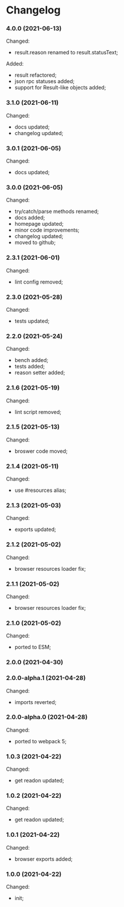 # Changelog

### 4.0.0 (2021-06-13)

Changed:

-   result.reason renamed to result.statusText;

Added:

-   result refactored;
-   json rpc statuses added;
-   support for Result-like objects added;

### 3.1.0 (2021-06-11)

Changed:

-   docs updated;
-   changelog updated;

### 3.0.1 (2021-06-05)

Changed:

-   docs updated;

### 3.0.0 (2021-06-05)

Changed:

-   try/catch/parse methods renamed;
-   docs added;
-   homepage updated;
-   minor code improvements;
-   changelog updated;
-   moved to github;

### 2.3.1 (2021-06-01)

Changed:

-   lint config removed;

### 2.3.0 (2021-05-28)

Changed:

-   tests updated;

### 2.2.0 (2021-05-24)

Changed:

-   bench added;
-   tests added;
-   reason setter added;

### 2.1.6 (2021-05-19)

Changed:

-   lint script removed;

### 2.1.5 (2021-05-13)

Changed:

-   broswer code moved;

### 2.1.4 (2021-05-11)

Changed:

-   use #resources alias;

### 2.1.3 (2021-05-03)

Changed:

-   exports updated;

### 2.1.2 (2021-05-02)

Changed:

-   browser resources loader fix;

### 2.1.1 (2021-05-02)

Changed:

-   browser resources loader fix;

### 2.1.0 (2021-05-02)

Changed:

-   ported to ESM;

### 2.0.0 (2021-04-30)

### 2.0.0-alpha.1 (2021-04-28)

Changed:

-   imports reverted;

### 2.0.0-alpha.0 (2021-04-28)

Changed:

-   ported to webpack 5;

### 1.0.3 (2021-04-22)

Changed:

-   get readon updated;

### 1.0.2 (2021-04-22)

Changed:

-   get readon updated;

### 1.0.1 (2021-04-22)

Changed:

-   browser exports added;

### 1.0.0 (2021-04-22)

Changed:

-   init;
